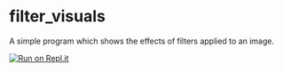 # filter_visuals
A simple program which shows the effects of filters applied to an image.

[![Run on Repl.it](https://repl.it/badge/github/ParthikB/filter_visuals)](https://repl.it/github/ParthikB/filter_visuals)